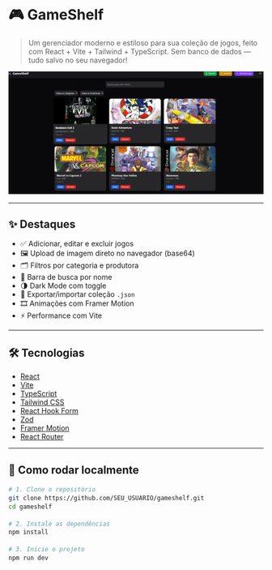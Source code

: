 # 🎮 GameShelf

> Um gerenciador moderno e estiloso para sua coleção de jogos, feito com React + Vite + Tailwind + TypeScript. Sem banco de dados — tudo salvo no seu navegador!

![Capa do projeto](./public/appScreen.png) <!-- Substitua por um print do projeto -->

---

## ✨ Destaques

- ✅ Adicionar, editar e excluir jogos
- 🖼️ Upload de imagem direto no navegador (base64)
- 🗂️ Filtros por categoria e produtora
- 🔎 Barra de busca por nome
- 🌗 Dark Mode com toggle
- 💾 Exportar/importar coleção `.json`
- 🎞️ Animações com Framer Motion
- ⚡️ Performance com Vite

---

## 🛠 Tecnologias

- [React](https://reactjs.org/)
- [Vite](https://vitejs.dev/)
- [TypeScript](https://www.typescriptlang.org/)
- [Tailwind CSS](https://tailwindcss.com/)
- [React Hook Form](https://react-hook-form.com/)
- [Zod](https://zod.dev/)
- [Framer Motion](https://www.framer.com/motion/)
- [React Router](https://reactrouter.com/)

---

## 🚀 Como rodar localmente

```bash
# 1. Clone o repositório
git clone https://github.com/SEU_USUARIO/gameshelf.git
cd gameshelf

# 2. Instale as dependências
npm install

# 3. Inicie o projeto
npm run dev
